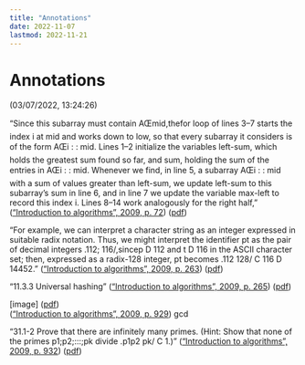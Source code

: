 ```yaml
---
title: "Annotations"
date: 2022-11-07
lastmod: 2022-11-21
---
```

# Annotations  
(03/07/2022, 13:24:26)

“Since this subarray must contain AŒmid,thefor loop of lines 3–7 starts the index i at mid and works down to low, so that every subarray it considers is of the form AŒi : : mid. Lines 1–2 initialize the variables left-sum, which holds the greatest sum found so far, and sum, holding the sum of the entries in AŒi : : mid. Whenever we find, in line 5, a subarray AŒi : : mid with a sum of values greater than left-sum, we update left-sum to this subarray’s sum in line 6, and in line 7 we update the variable max-left to record this index i. Lines 8–14 work analogously for the right half,” ([“Introduction to algorithms”, 2009, p. 72](zotero://select/library/items/7E6KGQXY)) ([pdf](zotero://open-pdf/library/items/X4G75MM7?page=93&annotation=SYVBAT6S))

“For example, we can interpret a character string as an integer expressed in suitable radix notation. Thus, we might interpret the identifier pt as the pair of decimal integers .112; 116/,sincep D 112 and t D 116 in the ASCII character set; then, expressed as a radix-128 integer, pt becomes .112 128/ C 116 D 14452.” ([“Introduction to algorithms”, 2009, p. 263](zotero://select/library/items/7E6KGQXY)) ([pdf](zotero://open-pdf/library/items/X4G75MM7?page=284&annotation=8285ZSWS))

“11.3.3 Universal hashing” ([“Introduction to algorithms”, 2009, p. 265](zotero://select/library/items/7E6KGQXY)) ([pdf](zotero://open-pdf/library/items/X4G75MM7?page=286&annotation=MYXVRTMC))

\[image\] ([pdf](zotero://open-pdf/library/items/X4G75MM7?page=950&annotation=4IXV76H4))  
([“Introduction to algorithms”, 2009, p. 929](zotero://select/library/items/7E6KGQXY)) gcd

“31.1-2 Prove that there are infinitely many primes. (Hint: Show that none of the primes p1;p2;:::;pk divide .p1p2 pk/ C 1.)” ([“Introduction to algorithms”, 2009, p. 932](zotero://select/library/items/7E6KGQXY)) ([pdf](zotero://open-pdf/library/items/X4G75MM7?page=953&annotation=6S5WI7DM))
